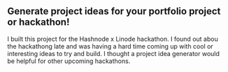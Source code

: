 ## Generate project ideas for your portfolio project or hackathon!

I built this project for the Hashnode x Linode hackathon. I found out abou the hackathong late and was having a hard time coming up with cool or interesting ideas to try and build. I thought a project idea generator would be helpful for other upcoming hackathons.